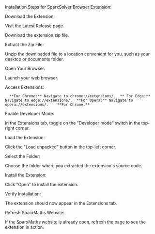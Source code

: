Installation Steps for SparxSolver Browser Extension:

Download the Extension:

Visit the Latest Release page.

Download the extension.zip file.

Extract the Zip File:

Unzip the downloaded file to a location convenient for you, such as your desktop or documents folder.

Open Your Browser:

Launch your web browser.

Access Extensions:

      **For Chrome:** Navigate to chrome://extensions/.  ** For Edge:** Navigate to edge://extensions/.  **For Opera:** Navigate to opera://extensions/.    **For Chrome:** 

Enable Developer Mode:

In the Extensions tab, toggle on the "Developer mode" switch in the top-right corner.

Load the Extension:

Click the "Load unpacked" button in the top-left corner.

Select the Folder:

Choose the folder where you extracted the extension's source code.

Install the Extension:

Click "Open" to install the extension.

Verify Installation:

The extension should now appear in the Extensions tab.

Refresh SparxMaths Website:

If the SparxMaths website is already open, refresh the page to see the extension in action.
